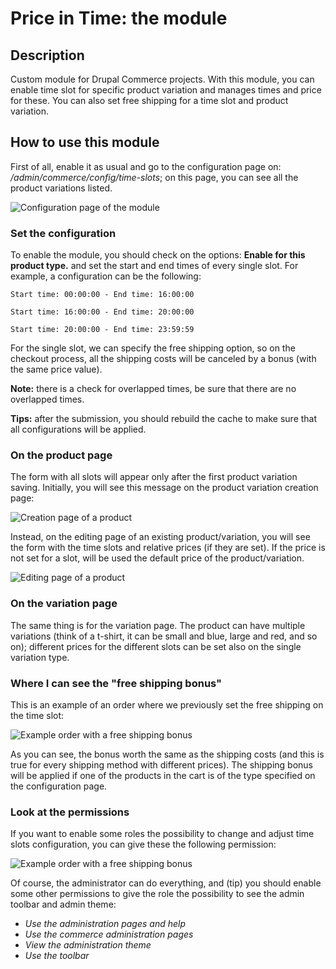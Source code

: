 # Price in Time: the module
## Description
Custom module for Drupal Commerce projects. With this module, you can enable time slot for specific product variation and manages times and price for these. You can also set free shipping for a time slot and product variation.

## How to use this module
First of all, enable it as usual and go to the configuration page on: _/admin/commerce/config/time-slots_; on this page, you can see all the product variations listed.

![Configuration page of the module](./assets/screenshots/configuration-page.png)

### Set the configuration
To enable the module, you should check on the options: **Enable for this product type.** and set the start and end times of every single slot. For example, a configuration can be the following: 

`Start time: 00:00:00 - End time: 16:00:00`

`Start time: 16:00:00 - End time: 20:00:00`

`Start time: 20:00:00 - End time: 23:59:59`

For the single slot, we can specify the free shipping option, so on the checkout process, all the shipping costs will be canceled by a bonus (with the same price value).

**Note:** there is a check for overlapped times, be sure that there are no overlapped times.

**Tips:** after the submission, you should rebuild the cache to make sure that all configurations will be applied.

### On the product page
The form with all slots will appear only after the first product variation saving. Initially, you will see this message on the product variation creation page:

![Creation page of a product](./assets/screenshots/product-creation-page.png)

Instead, on the editing page of an existing product/variation, you will see the form with the time slots and relative prices (if they are set). If the price is not set for a slot, will be used the default price of the product/variation.

![Editing page of a product](./assets/screenshots/product-editing-page.png)

### On the variation page
The same thing is for the variation page. The product can have multiple variations (think of a t-shirt, it can be small and blue, large and red, and so on); different prices for the different slots can be set also on the single variation type.

### Where I can see the "free shipping bonus"
This is an example of an order where we previously set the free shipping on the time slot:

![Example order with a free shipping bonus](./assets/screenshots/example-order-free-shipping.png)

As you can see, the bonus worth the same as the shipping costs (and this is true for every shipping method with different prices). The shipping bonus will be applied if one of the products in the cart is of the type specified on the configuration page.

### Look at the permissions
If you want to enable some roles the possibility to change and adjust time slots configuration, you can give these the following permission:

![Example order with a free shipping bonus](./assets/screenshots/permission-for-price-in-time.png)

Of course, the administrator can do everything, and (tip) you should enable some other permissions to give the role the possibility to see the admin toolbar and admin theme:

- _Use the administration pages and help_
- _Use the commerce administration pages_
- _View the administration theme_
- _Use the toolbar_
